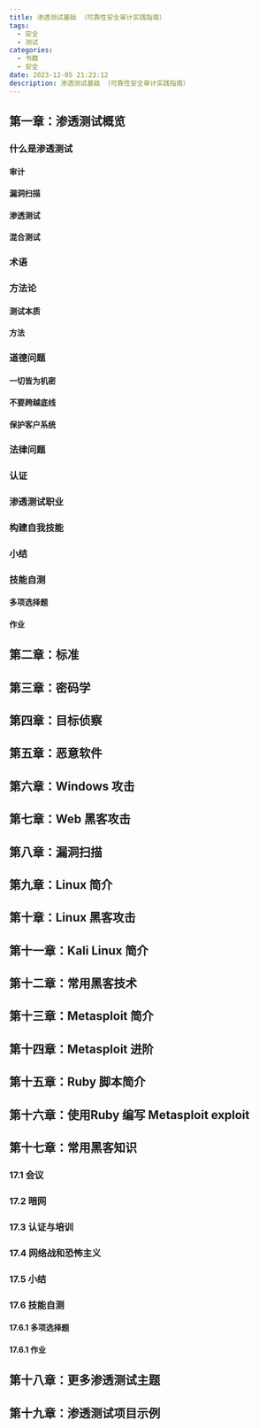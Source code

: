 ```yaml
---
title: 渗透测试基础 （可靠性安全审计实践指南）
tags:
  - 安全
  - 测试
categories:
  - 书籍
  - 安全
date: 2023-12-05 21:23:12
description: 渗透测试基础 （可靠性安全审计实践指南）
---
```


## 第一章：渗透测试概览
### 什么是渗透测试
#### 审计
#### 漏洞扫描
#### 渗透测试
#### 混合测试
### 术语
### 方法论
#### 测试本质
#### 方法
### 道德问题
#### 一切皆为机密
#### 不要跨越底线
#### 保护客户系统
### 法律问题
### 认证
### 渗透测试职业
### 构建自我技能
### 小结
### 技能自测
#### 多项选择题
#### 作业
## 第二章：标准

## 第三章：密码学

## 第四章：目标侦察

## 第五章：恶意软件

## 第六章：Windows 攻击

## 第七章：Web 黑客攻击

## 第八章：漏洞扫描

## 第九章：Linux 简介

## 第十章：Linux 黑客攻击

## 第十一章：Kali Linux 简介

## 第十二章：常用黑客技术

## 第十三章：Metasploit 简介

## 第十四章：Metasploit 进阶

## 第十五章：Ruby 脚本简介

## 第十六章：使用Ruby 编写 Metasploit exploit

## 第十七章：常用黑客知识
### 17.1 会议
### 17.2 暗网
### 17.3 认证与培训
### 17.4 网络战和恐怖主义
### 17.5 小结
### 17.6 技能自测
#### 17.6.1 多项选择题
#### 17.6.1 作业

## 第十八章：更多渗透测试主题

## 第十九章：渗透测试项目示例